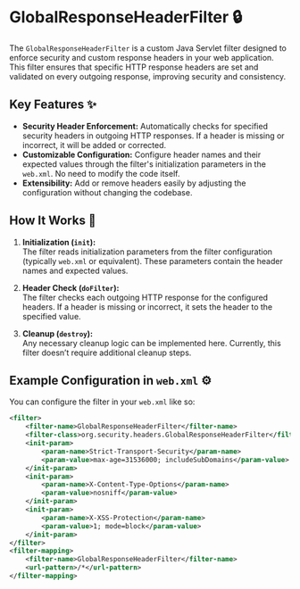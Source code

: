 # GlobalResponseHeaderFilter 🔒

The `GlobalResponseHeaderFilter` is a custom Java Servlet filter designed to enforce security and custom response headers in your web application. This filter ensures that specific HTTP response headers are set and validated on every outgoing response, improving security and consistency.

## Key Features ✨
- **Security Header Enforcement:** Automatically checks for specified security headers in outgoing HTTP responses. If a header is missing or incorrect, it will be added or corrected.
- **Customizable Configuration:** Configure header names and their expected values through the filter's initialization parameters in the `web.xml`. No need to modify the code itself.
- **Extensibility:** Add or remove headers easily by adjusting the configuration without changing the codebase.

## How It Works 🔄

1. **Initialization (`init`):**  
   The filter reads initialization parameters from the filter configuration (typically `web.xml` or equivalent). These parameters contain the header names and expected values.

2. **Header Check (`doFilter`):**  
   The filter checks each outgoing HTTP response for the configured headers. If a header is missing or incorrect, it sets the header to the specified value.

3. **Cleanup (`destroy`):**  
   Any necessary cleanup logic can be implemented here. Currently, this filter doesn’t require additional cleanup steps.

## Example Configuration in `web.xml` ⚙️

You can configure the filter in your `web.xml` like so:

```xml
<filter>
    <filter-name>GlobalResponseHeaderFilter</filter-name>
    <filter-class>org.security.headers.GlobalResponseHeaderFilter</filter-class>
    <init-param>
        <param-name>Strict-Transport-Security</param-name>
        <param-value>max-age=31536000; includeSubDomains</param-value>
    </init-param>
    <init-param>
        <param-name>X-Content-Type-Options</param-name>
        <param-value>nosniff</param-value>
    </init-param>
    <init-param>
        <param-name>X-XSS-Protection</param-name>
        <param-value>1; mode=block</param-value>
    </init-param>
</filter>
<filter-mapping>
    <filter-name>GlobalResponseHeaderFilter</filter-name>
    <url-pattern>/*</url-pattern>
</filter-mapping>
